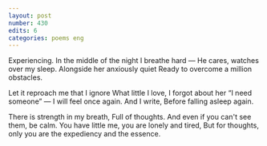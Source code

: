 ```yaml
---
layout: post
number: 430
edits: 6
categories: poems eng
---
```


Experiencing.
In the middle of the night I breathe hard —
He cares, watches over my sleep.
Alongside her anxiously quiet
Ready to overcome a million obstacles.

Let it reproach me that I ignore
What little I love, I forgot about her
“I need someone” — I will feel once again.
And I write,
Before falling asleep again.

There is strength in my breath,
Full of thoughts.
And even if you can't see them, be calm.
You have little me, you are lonely and tired,
But for thoughts, only you are the expediency and the essence.
